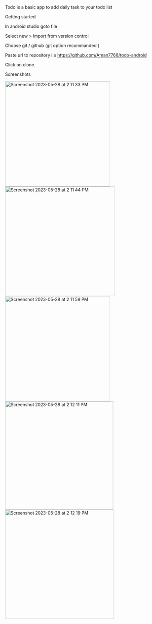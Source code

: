 Todo is a basic app to add daily task to your todo list

Getting started

In android studio goto file

Select new > Import from version control

Choose git / github (git option recommanded )

Paste url to repository i.e https://github.com/Aman7766/todo-android

Click on clone.

Screenshots

<img width="340" alt="Screenshot 2023-05-28 at 2 11 33 PM" src="https://github.com/Aman7766/todo-android/assets/51900622/22a5a12e-04c7-4233-969e-901bc18b90da">
<img width="354" alt="Screenshot 2023-05-28 at 2 11 44 PM" src="https://github.com/Aman7766/todo-android/assets/51900622/4ac66583-a239-4160-84de-e17a7056340d">
<img width="340" alt="Screenshot 2023-05-28 at 2 11 59 PM" src="https://github.com/Aman7766/todo-android/assets/51900622/c666c6cd-8061-42a4-8ce7-cb59d842d56e">
<img width="350" alt="Screenshot 2023-05-28 at 2 12 11 PM" src="https://github.com/Aman7766/todo-android/assets/51900622/93e018f4-8aef-433c-b339-dcff034430eb">
<img width="353" alt="Screenshot 2023-05-28 at 2 12 19 PM" src="https://github.com/Aman7766/todo-android/assets/51900622/25ed2105-0dbe-4bc5-9d95-9de7ebe8ef0c">

